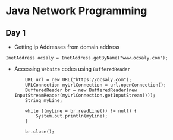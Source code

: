 # Java Network Programming

## Day 1
-  Getting ip Addresses from domain address
  ```
  InetAddress ocsaly = InetAddress.getByName("www.ocsaly.com");
  ```
-	Accessing `Website` codes using `BufferedReader`
	```
		URL url = new URL("https://ocsaly.com");
		URLConnection myUrlConnection = url.openConnection();
		BufferedReader br = new BufferedReader(new InputStreamReader(myUrlConnection.getInputStream()));
		String myLine;
		
		while ((myLine = br.readLine()) != null) {
			System.out.println(myLine);
		}
		
		br.close();
	```